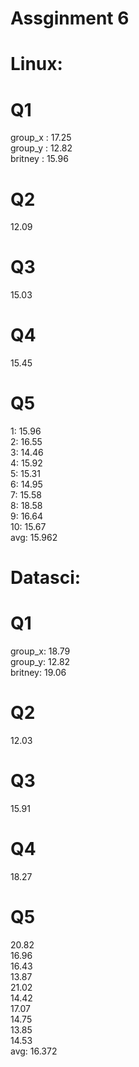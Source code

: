 # Assginment 6

# Linux:
# Q1
group_x : 17.25 \
group_y : 12.82 \
britney : 15.96

# Q2
12.09

# Q3
15.03

# Q4
15.45

# Q5
1: 15.96 \
2: 16.55 \
3: 14.46 \
4: 15.92 \
5: 15.31 \
6: 14.95 \
7: 15.58 \
8: 18.58 \
9: 16.64 \
10: 15.67 \
avg: 15.962

# Datasci:
# Q1
group_x: 18.79 \
group_y: 12.82 \
britney: 19.06

# Q2
12.03

# Q3
15.91

# Q4
18.27

# Q5
20.82 \
16.96 \
16.43 \
13.87 \
21.02 \
14.42 \
17.07 \
14.75 \
13.85 \
14.53 \
avg: 16.372